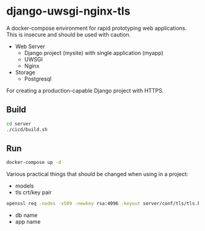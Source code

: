# django-uwsgi-nginx-tls

A docker-compose environment for rapid prototyping web applications.  This is insecure and should be used with caution.

* Web Server
    * Django project (mysite) with single application (myapp)
    * UWSGI
    * Nginx
* Storage
    * Postgresql

For creating a production-capable Django project with HTTPS.

## Build

```bash
cd server 
./cicd/build.sh
```

## Run

```bash
docker-compose up -d
```

Various practical things that should be changed when using in a project:

* models
* tls crt/key pair

```bash
openssl req -nodes -x509 -newkey rsa:4096 -keyout server/conf/tls/tls.key -out server/conf/tls/tls.crt -days 36500
```

* db name
* app name